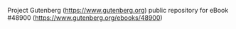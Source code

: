 Project Gutenberg (https://www.gutenberg.org) public repository for eBook #48900 (https://www.gutenberg.org/ebooks/48900)
